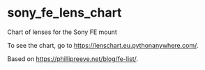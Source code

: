 # sony_fe_lens_chart

Chart of lenses for the Sony FE mount

To see the chart, go to https://lenschart.eu.pythonanywhere.com/.

Based on https://phillipreeve.net/blog/fe-list/.
